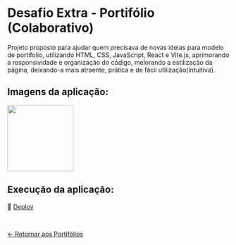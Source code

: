 # Desafio Extra - Portifólio (Colaborativo)
 
Projeto proposto para ajudar quem precisava de novas ideias para modelo de portifolio, utilizando HTML, CSS, JavaScript, React e Vite.js, aprimorando a responsividade e organização do código, melorando a estilização da página, deixando-a mais atraente, prática e de fácil utilização(intuitiva).

## Imagens da aplicação:

<div align="left">
 <img src="https://i.imgur.com/1XVnttJ.png" height="150" />
</div>

<!-- ## Projeto da aplicação:

📌 [Figma]() -->

## Execução da aplicação:

📌 [Deploy]()

 <br>
 
[<- Retornar aos Portifólios](https://github.com/GilvanPOliveira/VaiNaWeb/tree/main/CicloFrontEnd/Portifolios)
